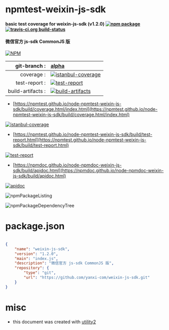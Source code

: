 # npmtest-weixin-js-sdk

#### basic test coverage for  weixin-js-sdk (v1.2.0)  [![npm package](https://img.shields.io/npm/v/npmtest-weixin-js-sdk.svg?style=flat-square)](https://www.npmjs.org/package/npmtest-weixin-js-sdk) [![travis-ci.org build-status](https://api.travis-ci.org/npmtest/node-npmtest-weixin-js-sdk.svg)](https://travis-ci.org/npmtest/node-npmtest-weixin-js-sdk)

#### 微信官方 js-sdk CommonJS 版

[![NPM](https://nodei.co/npm/weixin-js-sdk.png?downloads=true&downloadRank=true&stars=true)](https://www.npmjs.com/package/weixin-js-sdk)

| git-branch : | [alpha](https://github.com/npmtest/node-npmtest-weixin-js-sdk/tree/alpha)|
|--:|:--|
| coverage : | [![istanbul-coverage](https://npmtest.github.io/node-npmtest-weixin-js-sdk/build/coverage.badge.svg)](https://npmtest.github.io/node-npmtest-weixin-js-sdk/build/coverage.html/index.html)|
| test-report : | [![test-report](https://npmtest.github.io/node-npmtest-weixin-js-sdk/build/test-report.badge.svg)](https://npmtest.github.io/node-npmtest-weixin-js-sdk/build/test-report.html)|
| build-artifacts : | [![build-artifacts](https://npmtest.github.io/node-npmtest-weixin-js-sdk/glyphicons_144_folder_open.png)](https://github.com/npmtest/node-npmtest-weixin-js-sdk/tree/gh-pages/build)|

- [https://npmtest.github.io/node-npmtest-weixin-js-sdk/build/coverage.html/index.html](https://npmtest.github.io/node-npmtest-weixin-js-sdk/build/coverage.html/index.html)

[![istanbul-coverage](https://npmtest.github.io/node-npmtest-weixin-js-sdk/build/screenCapture.buildCi.browser.%252Ftmp%252Fbuild%252Fcoverage.lib.html.png)](https://npmtest.github.io/node-npmtest-weixin-js-sdk/build/coverage.html/index.html)

- [https://npmtest.github.io/node-npmtest-weixin-js-sdk/build/test-report.html](https://npmtest.github.io/node-npmtest-weixin-js-sdk/build/test-report.html)

[![test-report](https://npmtest.github.io/node-npmtest-weixin-js-sdk/build/screenCapture.buildCi.browser.%252Ftmp%252Fbuild%252Ftest-report.html.png)](https://npmtest.github.io/node-npmtest-weixin-js-sdk/build/test-report.html)

- [https://npmdoc.github.io/node-npmdoc-weixin-js-sdk/build/apidoc.html](https://npmdoc.github.io/node-npmdoc-weixin-js-sdk/build/apidoc.html)

[![apidoc](https://npmdoc.github.io/node-npmdoc-weixin-js-sdk/build/screenCapture.buildCi.browser.%252Ftmp%252Fbuild%252Fapidoc.html.png)](https://npmdoc.github.io/node-npmdoc-weixin-js-sdk/build/apidoc.html)

![npmPackageListing](https://npmtest.github.io/node-npmtest-weixin-js-sdk/build/screenCapture.npmPackageListing.svg)

![npmPackageDependencyTree](https://npmtest.github.io/node-npmtest-weixin-js-sdk/build/screenCapture.npmPackageDependencyTree.svg)



# package.json

```json

{
    "name": "weixin-js-sdk",
    "version": "1.2.0",
    "main": "index.js",
    "description": "微信官方 js-sdk CommonJS 版",
    "repository": {
        "type": "git",
        "url": "https://github.com/yanxi-com/weixin-js-sdk.git"
    }
}
```



# misc
- this document was created with [utility2](https://github.com/kaizhu256/node-utility2)
